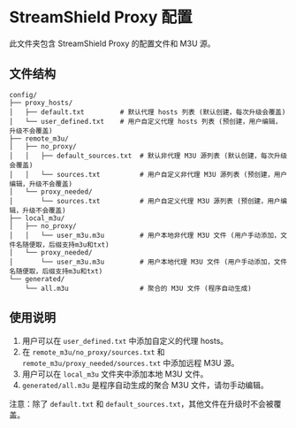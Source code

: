 # StreamShield Proxy 配置

此文件夹包含 StreamShield Proxy 的配置文件和 M3U 源。

## 文件结构

```
config/
├── proxy_hosts/
│   ├── default.txt         # 默认代理 hosts 列表 (默认创建，每次升级会覆盖)
│   └── user_defined.txt    # 用户自定义代理 hosts 列表 (预创建，用户编辑，升级不会覆盖)
├── remote_m3u/
│   ├── no_proxy/
│   │   ├── default_sources.txt  # 默认非代理 M3U 源列表 (默认创建，每次升级会覆盖)
│   │   └── sources.txt          # 用户自定义非代理 M3U 源列表 (预创建，用户编辑，升级不会覆盖)
│   └── proxy_needed/
│       └── sources.txt          # 用户自定义代理 M3U 源列表 (预创建，用户编辑，升级不会覆盖)
├── local_m3u/
│   ├── no_proxy/
│   │   └── user_m3u.m3u         # 用户本地非代理 M3U 文件 (用户手动添加，文件名随便取，后缀支持m3u和txt)
│   └── proxy_needed/
│       └── user_m3u.m3u         # 用户本地代理 M3U 文件 (用户手动添加，文件名随便取，后缀支持m3u和txt)
└── generated/
    └── all.m3u                  # 聚合的 M3U 文件 (程序自动生成)
```

## 使用说明

1. 用户可以在 `user_defined.txt` 中添加自定义的代理 hosts。
2. 在 `remote_m3u/no_proxy/sources.txt` 和 `remote_m3u/proxy_needed/sources.txt` 中添加远程 M3U 源。
3. 用户可以在 `local_m3u` 文件夹中添加本地 M3U 文件。
4. `generated/all.m3u` 是程序自动生成的聚合 M3U 文件，请勿手动编辑。

注意：除了 `default.txt` 和 `default_sources.txt`，其他文件在升级时不会被覆盖。
